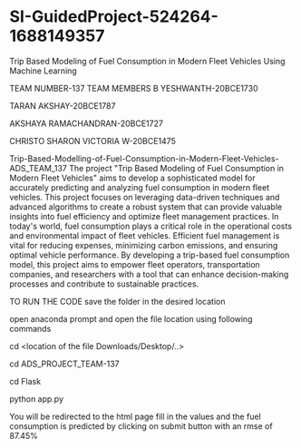 # SI-GuidedProject-524264-1688149357
Trip Based Modeling of Fuel Consumption in Modern Fleet Vehicles Using Machine Learning

TEAM NUMBER-137
TEAM MEMBERS
B YESHWANTH-20BCE1730

TARAN AKSHAY-20BCE1787

AKSHAYA RAMACHANDRAN-20BCE1727

CHRISTO SHARON VICTORIA W-20BCE1475

Trip-Based-Modelling-of-Fuel-Consumption-in-Modern-Fleet-Vehicles-ADS_TEAM_137
The project "Trip Based Modeling of Fuel Consumption in Modern Fleet Vehicles" aims to develop a sophisticated model for accurately predicting and analyzing fuel consumption in modern fleet vehicles. This project focuses on leveraging data-driven techniques and advanced algorithms to create a robust system that can provide valuable insights into fuel efficiency and optimize fleet management practices. In today's world, fuel consumption plays a critical role in the operational costs and environmental impact of fleet vehicles. Efficient fuel management is vital for reducing expenses, minimizing carbon emissions, and ensuring optimal vehicle performance. By developing a trip-based fuel consumption model, this project aims to empower fleet operators, transportation companies, and researchers with a tool that can enhance decision-making processes and contribute to sustainable practices.

TO RUN THE CODE
save the folder in the desired location

open anaconda prompt and open the file location using following commands

cd <location of the file Downloads/Desktop/..>

cd ADS_PROJECT_TEAM-137

cd Flask

python app.py

You will be redirected to the html page fill in the values and the fuel consumption is predicted by clicking on submit button with an rmse of 87.45%
